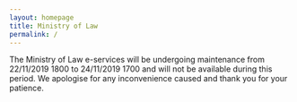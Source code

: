 ```yaml
---
layout: homepage
title: Ministry of Law
permalink: /
---
```

<!-- Type your notification here - the notification bar will not appear if this is empty. For other changes, refer to _data/homepage.yml to edit the homepage -->
The Ministry of Law e-services will be undergoing maintenance from 22/11/2019 1800 to 24/11/2019 1700 and will not be available during this period. We apologise for any inconvenience caused and thank you for your patience.
